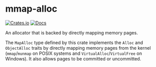 <!-- Copyright 2017 the authors. See the 'Copyright and license' section of the README.md file at the top-level directory of this repository.

Licensed under the Apache License, Version 2.0 (the LICENSE file). This file may not be copied, modified, or distributed except according to those terms. -->

mmap-alloc
==========

[![Crates.io](https://img.shields.io/crates/v/mmap-alloc.svg)](https://crates.io/crates/mmap-alloc)
[![Docs](https://docs.rs/mmap-alloc/badge.svg)](https://docs.rs/mmap-alloc)

An allocator that is backed by directly mapping memory pages.

The `MapAlloc` type defined by this crate implements the `Alloc` and `ObjectAlloc` traits by directly mapping memory pages from the kernel (`mmap`/`munmap` on POSIX systems and `VirtualAlloc`/`VirtualFree` on Windows). It also allows pages to be committed or uncommitted.
